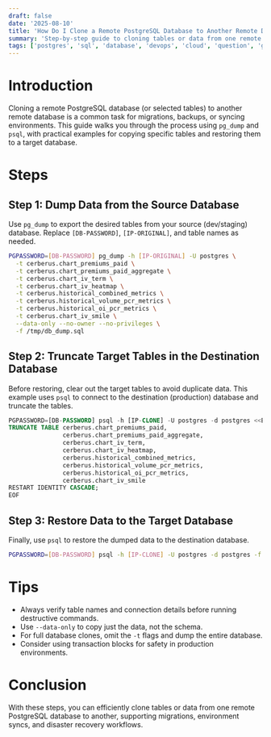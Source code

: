 ```yaml
---
draft: false
date: '2025-08-10'
title: 'How Do I Clone a Remote PostgreSQL Database to Another Remote Database?'
summary: 'Step-by-step guide to cloning tables or data from one remote PostgreSQL database to another using pg_dump and psql.'
tags: ['postgres', 'sql', 'database', 'devops', 'cloud', 'question', 'guide']
---
```


# Introduction

Cloning a remote PostgreSQL database (or selected tables) to another remote database is a common task for migrations, backups, or syncing environments. This guide walks you through the process using `pg_dump` and `psql`, with practical examples for copying specific tables and restoring them to a target database.

# Steps

## Step 1: Dump Data from the Source Database

Use `pg_dump` to export the desired tables from your source (dev/staging) database. Replace `[DB-PASSWORD]`, `[IP-ORIGINAL]`, and table names as needed.

```sh
PGPASSWORD=[DB-PASSWORD] pg_dump -h [IP-ORIGINAL] -U postgres \
  -t cerberus.chart_premiums_paid \
  -t cerberus.chart_premiums_paid_aggregate \
  -t cerberus.chart_iv_term \
  -t cerberus.chart_iv_heatmap \
  -t cerberus.historical_combined_metrics \
  -t cerberus.historical_volume_pcr_metrics \
  -t cerberus.historical_oi_pcr_metrics \
  -t cerberus.chart_iv_smile \
  --data-only --no-owner --no-privileges \
  -f /tmp/db_dump.sql
```

## Step 2: Truncate Target Tables in the Destination Database

Before restoring, clear out the target tables to avoid duplicate data. This example uses `psql` to connect to the destination (production) database and truncate the tables.

```sql
PGPASSWORD=[DB-PASSWORD] psql -h [IP-CLONE] -U postgres -d postgres <<EOF
TRUNCATE TABLE cerberus.chart_premiums_paid,
               cerberus.chart_premiums_paid_aggregate,
               cerberus.chart_iv_term,
               cerberus.chart_iv_heatmap,
               cerberus.historical_combined_metrics,
               cerberus.historical_volume_pcr_metrics,
               cerberus.historical_oi_pcr_metrics,
               cerberus.chart_iv_smile
RESTART IDENTITY CASCADE;
EOF
```

## Step 3: Restore Data to the Target Database

Finally, use `psql` to restore the dumped data to the destination database.

```sh
PGPASSWORD=[DB-PASSWORD] psql -h [IP-CLONE] -U postgres -d postgres -f /tmp/db_dump.sql
```

# Tips

- Always verify table names and connection details before running destructive commands.
- Use `--data-only` to copy just the data, not the schema.
- For full database clones, omit the `-t` flags and dump the entire database.
- Consider using transaction blocks for safety in production environments.

# Conclusion

With these steps, you can efficiently clone tables or data from one remote PostgreSQL database to another, supporting migrations, environment syncs, and disaster recovery workflows.
